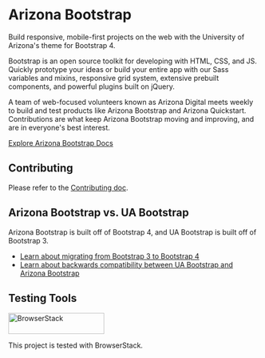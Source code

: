 # Arizona Bootstrap

Build responsive, mobile-first projects on the web with the University of Arizona's theme for Bootstrap 4.

Bootstrap is an open source toolkit for developing with HTML, CSS, and JS. Quickly prototype your ideas or build your entire app with our Sass variables and mixins, responsive grid system, extensive prebuilt components, and powerful plugins built on jQuery.

A team of web-focused volunteers known as Arizona Digital meets weekly to build and test products like Arizona Bootstrap and Arizona Quickstart. Contributions are what keep Arizona Bootstrap moving and improving, and are in everyone's best interest.

<!-- URL doesn't exists yet -->
[Explore Arizona Bootstrap Docs](https://digital.arizona.edu/arizona-bootstrap/)

## Contributing

Please refer to the [Contributing doc](./CONTRIBUTING.md).

## Arizona Bootstrap vs. UA Bootstrap

Arizona Bootstrap is built off of Bootstrap 4, and UA Bootstrap is built off of Bootstrap 3.

<!-- URLs doesn't exist yet -->
- [Learn about migrating from Bootstrap 3 to Bootstrap 4](https://digital.arizona.edu/arizona-bootstrap/docs/0.0/migration/)
- [Learn about backwards compatibility between UA Bootstrap and Arizona Bootstrap](https://digital.arizona.edu/arizona-bootstrap/docs/0.0/backwards-compatibility/)

## Testing Tools

<a href="https://www.browserstack.com/">
  <img src="https://live.browserstack.com/images/opensource/browserstack-logo.svg" alt="BrowserStack" width="192" height="42">
</a>

This project is tested with BrowserStack.